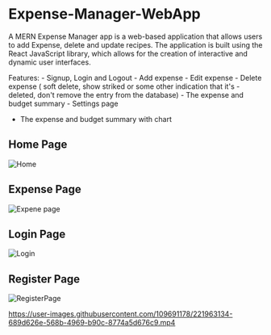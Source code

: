 # Expense-Manager-WebApp
A MERN Expense Manager app is a web-based application that allows users to add Expense, delete and update recipes. The application is built using the React JavaScript library, which allows for the creation of interactive and dynamic user interfaces.

Features: - Signup, Login and Logout - Add expense - Edit expense - Delete expense ( soft delete, show striked or some other indication that it's - deleted, don't remove the entry from the database) - The expense and budget summary - Settings page
- The expense and budget summary with chart


## Home Page
![Home](https://user-images.githubusercontent.com/109691178/221963792-9b3b3a5c-5a4f-408b-ad43-48e905170000.PNG)
## Expense Page
![Expene page](https://user-images.githubusercontent.com/109691178/221963782-efac4299-7755-4e77-bcbd-67eb2c8c0678.PNG)
## Login Page
![Login](https://user-images.githubusercontent.com/109691178/221963327-cfadb99a-ec34-4cfb-a2da-aac971faf32a.PNG)
## Register Page
![RegisterPage](https://user-images.githubusercontent.com/109691178/221963332-d591a9d9-e813-4368-94e9-bd97878f8fe6.PNG)



https://user-images.githubusercontent.com/109691178/221963134-689d626e-568b-4969-b90c-8774a5d676c9.mp4
